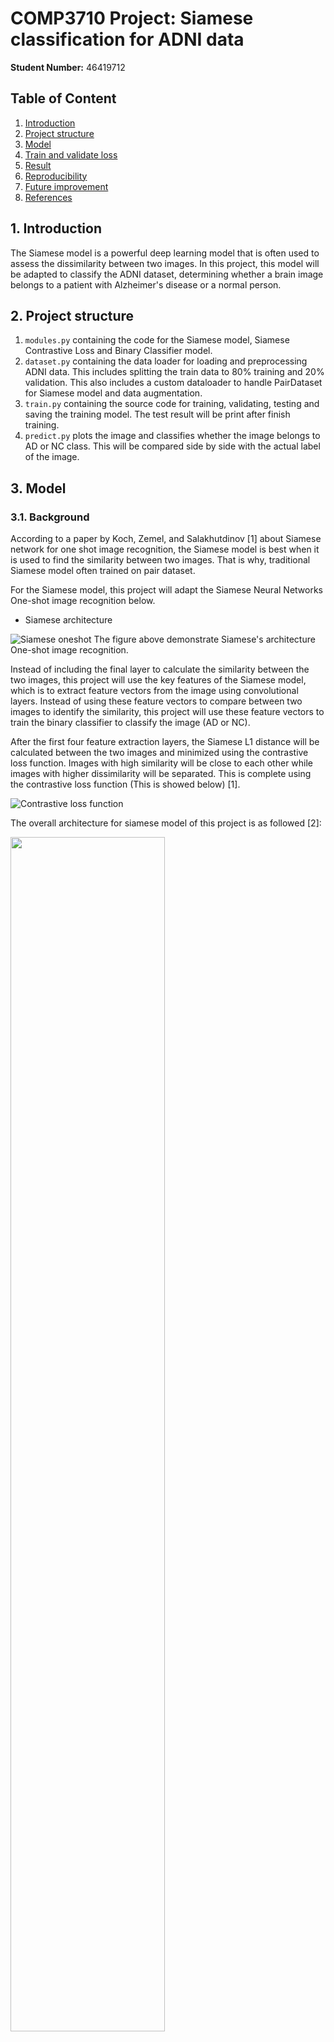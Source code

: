 # COMP3710 Project: Siamese classification for ADNI data
**Student Number:** 46419712

## Table of Content
1. [Introduction](#1-introduction)
2. [Project structure](#2-project-structure)
3. [Model](#3-model)
4. [Train and validate loss](#4-train-and-validate-loss)
5. [Result](#5-result)
6. [Reproducibility](#6-reproducibility)
7. [Future improvement](#7-future-improvement)
8. [References](#8-references)

## 1. Introduction
The Siamese model is a powerful deep learning model that is often used to assess the dissimilarity between two images. In this project, this model will be adapted to classify the ADNI dataset, determining whether a brain image belongs to a patient with Alzheimer's disease or a normal person.

## 2. Project structure
1. ```modules.py``` containing the code for the Siamese model, Siamese Contrastive Loss and Binary Classifier model.
2. ```dataset.py``` containing the data loader for loading and preprocessing ADNI data. This includes splitting the train data to 80% training and 20% validation. This also includes a custom dataloader to handle PairDataset for Siamese model and data augmentation.
3. ```train.py``` containing the source code for training, validating, testing and saving the training model. The test result will be print after finish training.
4. ```predict.py``` plots the image and classifies whether the image belongs to AD or NC class. This will be compared side by side with the actual label of the image.

## 3. Model
### 3.1. Background

According to a paper by Koch, Zemel, and Salakhutdinov [1] about Siamese network for one shot image recognition, the Siamese model is best when it is used to find the similarity between two images. That is why, traditional Siamese model often trained on pair dataset.

For the Siamese model, this project will adapt the Siamese Neural Networks One-shot image recognition below.

* Siamese architecture

![Siamese oneshot](research_image/Siamese_oneshot.png)
The figure above demonstrate Siamese's architecture One-shot image recognition.

Instead of including the final layer to calculate the similarity between the two images, this project will use the key features of the Siamese model, which is to extract feature vectors from the image using convolutional layers. Instead of using these feature vectors to compare between two images to identify the similarity, this project will use these feature vectors to train the binary classifier to classify the image (AD or NC).

After the first four feature extraction layers, the Siamese L1 distance will be calculated between the two images and minimized using the contrastive loss function. Images with high similarity will be close to each other while images with higher dissimilarity will be separated. This is complete using the contrastive loss function (This is showed below) [1].

![Contrastive loss function](research_image/ContrastiveLossFunction.png)

The overall architecture for siamese model of this project is as followed [2]:

<img src="research_image/Siamese_overall_structure.png" width="70%" height="70%">

For the binary classifier, this project will only use a simple multi fully connected layer that convert 4096 feature vector into binary classifier. 
The architecture is as followed (primary source)

<img src="research_image/Binary_classifier_model.png" width="70%" height="70%">

### 3.2. Implementation

**Data preprocessing**

There are three main features in data preprocessing:
1. Data splitting: The project split the training dataset into 80% training data and 20% validation data. The splitting is done on patient level, that is, the image with the same patient ID won't exist both in training and validation data, only one or the other.
2. Pair dataset: The Siamese model is well-known for its specialised training using pairs of images. Hence, the Pair custom dataset is processed in ```dataset.py```, allowing the model to train with a pair of image, the label is categorised whether the two image belong to the same class or not. Note that the model only take in one image at a time, but the using the same model to apply training for two image, then those two output are pass through the contrastive loss.
3. Data augmentation is done through resize the image down to 224 x 224, this is following the approach from an online source (the source is include within the code), and perform a number of data augmentation such as RandomAffine. When performing data augmentation on a small dataset, this will create more variation of the dataset and enhance the testing accuracy. It is worth pointing out that the size of the image is debatable of whether to resize it to (105 x 105) suggested by Koch, Zemel, and Salakhutdinov [1], or resize to 224 x 224 because massive resize may reduce the data quality.

**Siamese model**

The siamese model simply follow the approach suggested by Koch, Zemel, and Salakhutdinov [1] for every single layer, except the last one where the model stop at the point where it extract the feature vector and return it.

**Binary classification model**

Once the Siamese model is finish training, the model was used to help trained the binary classifier to classify the class of the image. First, the image will go through the Siamese to extract the feature vector. This feature vector is expected to distancing images that are dissimilar. The classifier is then used to classify the image. The classifier follow a simple multi fuly connected layer for better classification.

**Hyper-parameter Tuning**

The hyper-parameter tuning for Siamese:
1. For the training of Siamese model, the number of epoch is set in the range of [10, 20] because the Siamese model seemed to be overfit quite easily.
2. The criterion for the Siamese model is ContrastiveLoss, where the margin is set at 0.2 when the data is resize to (105 x 105) or 1.0 when the data is resize to (224 x 224). The bigger the margin, the less fine grained it will inspect for similarity between the two images. For bigger size data, it is more suitable for bigger margin.
3. The optimizer is using Adam optimizer, which is known for working best with a wide variety of model with little tuning required and still achieve high accuracy. If more knowledge about the optimal tuning parameter for the optimizer, a different variation will be chosen. The learning rate is 0.0001.

The hyper parameter turning for Classifier:
1. For the training of classifier model, the number of epoch is set in the range of [40, 60].
2. The criterion for the classifier is BCELoss. The reason for choosing BCELoss because this criterion is good when use to train binary classifier.
3. The optimizer is also using Adam optimizer, same as the Siamese model. The learning rate is 0.001.

## 4. Train and validate loss

<img src="result/siamese_loss_plot.png" width="70%" height="70%">

The Siamese's train and validate loss show that when training and validating, the loss is converging and getting close to one another.

<img src="result/classifier_loss_plot.png" width="70%" height="70%">

However, when the image is put through the train Siamese model to extract feature vector to train the binary classifier, the loss model from the binary classifier showed that it is overfitting. This is due to the validate loss 

<div>
    <img src="result/tsn_train.png" alt="t-SNE train data" width="50%">
    <img src="result/tsn_validate.png" alt="t-SNE validate data" width="50%">
</div>

The t-SNE diagram shows that when evaluate Siamese model during validate using test set, there is some clear difference in the separation between the AD and NC data. However, in the train dataset used for training classifier, there is no clear difference between the AD and NC classes. This is a good indication that there might be some overfitting in the training where for certain dataset, the Siamese model extract a good quality feature vector for differentiate between the two class, whereas for other cases, it doesn't work very well.

<div class="side-by-side">
  <img src="result/Accuracy_plot.png" alt="Result Accuracy loss plot" width="50%" height="50%">
  <p>Based on the accuracy plot at classifier on training data vs validating data is a clear evidence of overfitting in the mode. The training accuracy is increasing while the accuracy of validation data is capped at around 75%.</p>
</div>

<style>
  .side-by-side {
    display: flex;
  }

  .side-by-side img {
    margin-right: 15px;
  }
</style>

## 5. Result
### 5.1. What went wrong
Initially, this project took a wrong path when the file path for the training dataset was  used during the testing phase. This caused false information, and with the remaining time, it was impossible to tune the hyperparameters and model to increase the accuracy.

When the wrong path was used, the highest accuracy achieved is 82.65%. The following is the image showcasing the visual prediction of the model, classifying the image from the test dataset versus the actual label.

<img src="result/img1.png" width="70%" height="70%">

### 5.2. Accuracy after correct the issue
After correcting the path for the testing phase, the actual accuracy fell to 61.69%. Some attempts to tune the accuracy included using batchnorm and dropout layers to prevent overfitting in the Siamese model. However, in the end, the highest accuracy achieved was only 63.4%

In an attempt to increase the predict accuracy and also prevent to prevent overfitting, ResNet-18 was used as the Siamese layer by removing the last layer and replacing it with a fully connected layer to extract the feature vector. However, the Resnet-18 is too powerful and with out careful tuning the model does not work very well. The best accuracy achieved using ResNet-18 was around 50.4%. Here is the representation of the loss function of the siamese model.

<img src="result/siamese_loss_plot_resnet18.png" width="70%" height="70%">

The result shows that at around 2 epochs the model loss function is close to achieving 0 loss. This is an indication that the model is still overfitting, and using a more powerful convolutional neural network layer like ResNet-18 speeds up the process.

## 6. Reproducibility
This project is reproducible given that it uses deterministic algorithms for the convolutional layer and sets teh seed whenever a random variable is used (random.seed() or torch.manual_seed()).

### 6.1. Dependencies
The dependencies of this project is install using miniconda. Here is a [link](https://docs.conda.io/projects/miniconda/en/latest/miniconda-install.html) on how to install miniconda.

The following is the dependencies and version of the dependencies.

| Dependency   | Version     |
| ------------ | ----------- |
| python       | 3.8.17      |
| pytorch      | 2.0.1       |
| torchvision  | 0.15.2      |
| matplotlib   | 3.7.2       |
| numpy        | 1.24.3      |
| scikit-learn | 1.0.2       |

### 6.2. Command to reproduce the result
Assuming all the relevant dependencies are installed.
Also, note that to reproduce the run, the path in ```utils.py``` need to match the path in the environment.

```python3 train.py```

When run ```python3 train.py```, it will first train the Siamese model. Then, when the Siamese model is finished training, it will use the Siamese model to train the classifier model by applying the image over the Siamese model to generate feature vector. Finally, it will print the test accuracy to the stdout. In addition, after finish running, it will save the Siamese and classifier models to the result folder (create the folder if it does not exist, or udpate the path in ```utils.py```). 

Note that in order to reduce the complexity of including multiple python script in ```slurm.sh```, the key feature from ```predict.py``` is include at the end of ```train.py```. This means, it is the same as running ```predict.py``` one the model is finish training.

```python3 predict.py```

If the program is successully run, and ```Siamese.pt and Classifier.pt``` exists, running ```predict.py``` will save a random batch of test data that the model predicted, along with the real class.

## 7. Future improvement
Due to an unfortunate incident that misled the interpretation of the model performance, future work will focus on tuning the parameters and applying mode data augmentation to increase the accuracy of the model. In the future, this project will explore ResNet-18 (CNN) as the as Siamese embedding layer to extract better feature vectors from the data.

## 8. References
[1]	G. Koch, R. Zemel, and R. Salakhutdinov, "Siamese neural networks for one-shot image recognition," in ICML deep learning workshop, 2015, vol. 2, no. 1: Lille. 

[2] P. Singh, “Siamese Network Keras,” Medium, Aug. 27, 2019. https://medium.com/@prabhnoor0212/siamese-network-keras-31a3a8f37d04.

***Code adaptation from external source is reference within the code comment***
